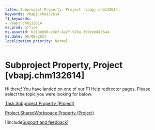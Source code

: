 ```yaml
---
title: Subproject Property, Project [vbapj.chm132614]
keywords: vbapj.chm132614
f1_keywords:
- vbapj.chm132614
ms.prod: office
ms.assetid: b213e698-e3ef-4a2f-97ba-399ceed435a4
ms.date: 06/08/2017
localization_priority: Normal
---
```



# Subproject Property, Project [vbapj.chm132614]

Hi there! You have landed on one of our F1 Help redirector pages. Please select the topic you were looking for below.

[Task.Subproject Property (Project)](https://msdn.microsoft.com/library/da054f33-3200-e2bd-4db4-179a30958b98%28Office.15%29.aspx)

[Project.SharedWorkspace Property (Project)](https://msdn.microsoft.com/library/b3255086-628f-8c62-dff8-1ec61009351b%28Office.15%29.aspx)

[!include[Support and feedback](~/includes/feedback-boilerplate.md)]